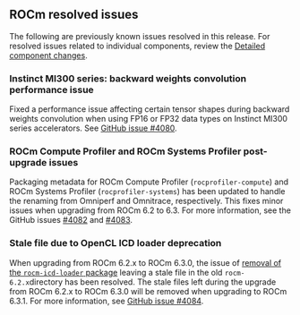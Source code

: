 ## ROCm resolved issues

The following are previously known issues resolved in this release. For resolved issues related to
individual components, review the [Detailed component changes](#detailed-component-changes).

### Instinct MI300 series: backward weights convolution performance issue

Fixed a performance issue affecting certain tensor shapes during backward weights convolution when using FP16 or FP32 data types on Instinct MI300 series accelerators. See [GitHub issue #4080](https://github.com/ROCm/ROCm/issues/4080).

### ROCm Compute Profiler and ROCm Systems Profiler post-upgrade issues

Packaging metadata for ROCm Compute Profiler (`rocprofiler-compute`) and ROCm Systems Profiler
(`rocprofiler-systems`) has been updated to handle the renaming from Omniperf and Omnitrace,
respectively. This fixes minor issues when upgrading from ROCm 6.2 to 6.3. For more information, see the GitHub issues
[#4082](https://github.com/ROCm/ROCm/issues/4082) and
[#4083](https://github.com/ROCm/ROCm/issues/4082).

### Stale file due to OpenCL ICD loader deprecation

When upgrading from ROCm 6.2.x to ROCm 6.3.0, the issue of [removal of the `rocm-icd-loader` package](#opencl-icd-loader-separated-from-rocm) leaving a stale file in the old `rocm-6.2.x`directory has been resolved. The stale files left during the upgrade from ROCm 6.2.x to ROCm 6.3.0 will be removed when upgrading to ROCm 6.3.1. For more information, see [GitHub issue #4084](https://github.com/ROCm/ROCm/issues/4084).